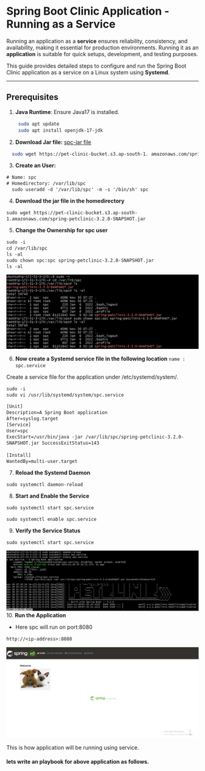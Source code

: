 # Spring Boot Clinic Application - Running as a Service

Running an application as a **service** ensures reliability, consistency, and availability, making it essential for production environments. Running it as an **application** is suitable for quick setups, development, and testing purposes.

This guide provides detailed steps to configure and run the Spring Boot Clinic application as a service on a Linux system using **Systemd**.

---

## Prerequisites

1. **Java Runtime**: Ensure Java17 is installed.

   ```bash
    sudo apt update
    sudo apt install openjdk-17-jdk
   ```

2. **Download Jar file:**
   [spc-jar file](https://pet-clinic-bucket.s3.ap-south-1.amazonaws.com/spring-petclinic-3.2.0-SNAPSHOT.jar)

```bash
  sudo wget https://pet-clinic-bucket.s3.ap-south-1. amazonaws.com/spring-petclinic-3.2.0-SNAPSHOT.jar
```

3. **Create an User:**

```
# Name: spc
# Homedirectory: /var/lib/spc
  sudo useradd -d '/var/lib/spc' -m -s '/bin/sh' spc
```

4. **Download the jar file in the homedirectory**

```
sudo wget https://pet-clinic-bucket.s3.ap-south-1.amazonaws.com/spring-petclinic-3.2.0-SNAPSHOT.jar
```

5. **Change the Ownership for spc user**

```
sudo -i
cd /var/lib/spc
ls -al
sudo chown spc:spc spring-petclinic-3.2.0-SNAPSHOT.jar
ls -al
```
![Preview](Img1.PNG)

6. **Now create a Systemd service file in the following location**
   `name : spc.service `

Create a service file for the application under /etc/systemd/system/.

```
sudo -i
sudo vi /usr/lib/systemd/system/spc.service
```

```
[Unit]
Description=A Spring Boot application
After=syslog.target
[Service]
User=spc
ExecStart=/usr/bin/java -jar /var/lib/spc/spring-petclinic-3.2.0-SNAPSHOT.jar SuccessExitStatus=143

[Install]
WantedBy=multi-user.target
```

7. **Reload the Systemd Daemon**

```
sudo systemctl daemon-reload
```
8. **Start and Enable the Service**
```
sudo systemctl start spc.service
```
```
sudo systemctl enable spc.service
```
9. **Verify the Service Status**
```
sudo systemctl start spc.service
```
![Preview](Img2.PNG)
10. **Run the Application**
 - Here spc will run on port:8080
 ```
 http://<ip-address>:8080
 ```
![Preview](Img3.PNG)

This is how application will be running using service.

#### lets write an playbook for above application as follows.



